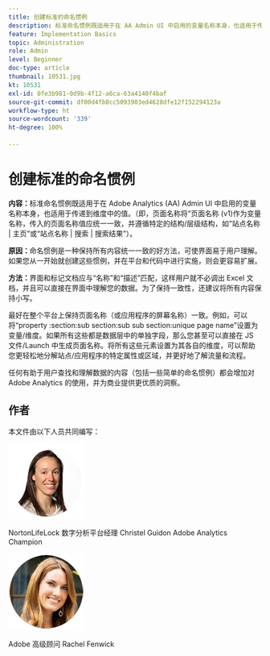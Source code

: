 ```yaml
---
title: 创建标准的命名惯例
description: 标准命名惯例既适用于在 AA Admin UI 中启用的变量名称本身，也适用于传递到维度中的值。
feature: Implementation Basics
topic: Administration
role: Admin
level: Beginner
doc-type: article
thumbnail: 10531.jpg
kt: 10531
exl-id: 0fe3b981-0d9b-4f12-a6ca-63a4140f4baf
source-git-commit: df00d4fb8cc5093903ed4628dfe12f152294123a
workflow-type: ht
source-wordcount: '339'
ht-degree: 100%

---
```


# 创建标准的命名惯例

**内容：**&#x200B;标准命名惯例既适用于在 Adobe Analytics (AA) Admin UI 中启用的变量名称本身，也适用于传递到维度中的值。（即，页面名称将“页面名称 (v1)作为变量名称，传入的页面名称值应统一一致，并遵循特定的结构/层级结构，如“站点名称 | 主页”或“站点名称 | 搜索 | 搜索结果”）。

**原因：**&#x200B;命名惯例是一种保持所有内容统一一致的好方法，可使界面易于用户理解。如果您从一开始就创建这些惯例，并在平台和代码中进行实施，则会更容易扩展。

**方法：**&#x200B;界面和标记文档应与“名称”和“描述”匹配，这样用户就不必调出 Excel 文档，并且可以直接在界面中理解您的数据。为了保持一致性，还建议将所有内容保持小写。

最好在整个平台上保持页面名称（或应用程序的屏幕名称）一致。例如，可以将“property :section:sub section:sub sub section:unique page name”设置为变量/维度。如果所有这些都是数据层中的单独字段，那么您甚至可以直接在 JS 文件/Launch 中生成页面名称。将所有这些元素设置为其各自的维度，可以帮助您更轻松地分解站点/应用程序的特定属性或区域，并更好地了解流量和流程。

任何有助于用户查找和理解数据的内容（包括一些简单的命名惯例）都会增加对 Adobe Analytics 的使用，并为商业提供更优质的洞察。

## 作者

本文件由以下人员共同编写：

![Christel Guidon](assets/Christel-Headshot-150.png)

NortonLifeLock 数字分析平台经理 Christel Guidon
Adobe Analytics Champion

![Rachel Fenwick](assets/Rachel-Fenwick-150.png)

Adobe 高级顾问 Rachel Fenwick

